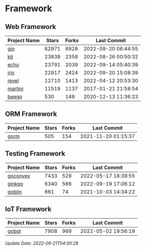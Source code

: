 # Framework

## Web Framework
| Project Name | Stars | Forks | Last Commit |
| ------------ | ----- | ----- | ----------- |
| [gin](https://github.com/gin-gonic/gin) | 62971 | 6928 | 2022-09-20 06:44:55 |
| [kit](https://github.com/go-kit/kit) | 23839 | 2358 | 2022-08-26 00:50:32 |
| [echo](https://github.com/labstack/echo) | 23791 | 2039 | 2022-09-14 05:40:39 |
| [iris](https://github.com/kataras/iris) | 22917 | 2424 | 2022-09-20 15:08:39 |
| [revel](https://github.com/revel/revel) | 12710 | 1413 | 2022-04-12 20:53:30 |
| [martini](https://github.com/go-martini/martini) | 11519 | 1137 | 2017-01-21 21:58:54 |
| [beego](https://github.com/astaxie/beego) | 530 | 149 | 2020-12-13 11:36:23 |

## ORM Framework
| Project Name | Stars | Forks | Last Commit |
| ------------ | ----- | ----- | ----------- |
| [gorm](https://github.com/jinzhu/gorm) | 505 | 154 | 2021-11-20 01:15:37 |

## Testing Framework
| Project Name | Stars | Forks | Last Commit |
| ------------ | ----- | ----- | ----------- |
| [goconvey](https://github.com/smartystreets/goconvey) | 7433 | 529 | 2022-05-17 18:39:55 |
| [ginkgo](https://github.com/onsi/ginkgo) | 6340 | 566 | 2022-09-19 17:06:12 |
| [goblin](https://github.com/franela/goblin) | 861 | 74 | 2021-10-03 14:34:22 |

## IoT Framework
| Project Name | Stars | Forks | Last Commit |
| ------------ | ----- | ----- | ----------- |
| [gobot](https://github.com/hybridgroup/gobot) | 7908 | 969 | 2022-05-02 19:56:19 |

*Update Date: 2022-09-21T04:00:28*